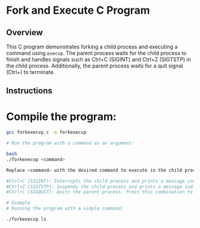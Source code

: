# Fork and Execute C Program

## Overview

This C program demonstrates forking a child process and executing a command using `execvp`. The parent process waits for the child process to finish and handles signals such as Ctrl+C (SIGINT) and Ctrl+Z (SIGTSTP) in the child process. Additionally, the parent process waits for a quit signal (Ctrl+\) to terminate.

## Instructions

# Compile the program:
   ```bash
   gcc forkexecvp.c -o forkexecvp

# Run the program with a command as an argument:

bash
./forkexecvp <command>

Replace <command> with the desired command to execute in the child process.

#Ctrl+C (SIGINT): Interrupts the child process and prints a message indicating the interruption.
#Ctrl+Z (SIGTSTP): Suspends the child process and prints a message indicating the suspension.
#Ctrl+\ (SIGQUIT): Quits the parent process. Press this combination to exit the program.

# Example
# Running the program with a simple command:

./forkexecvp ls

